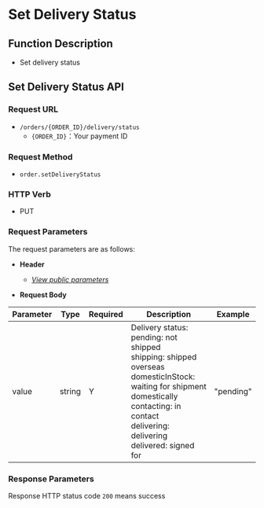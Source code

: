 # Set Delivery Status

## Function Description

- Set delivery status

## Set Delivery Status API

### Request URL

- `/orders/{ORDER_ID}/delivery/status`
  - `{ORDER_ID}`：Your payment ID

### Request Method

- `order.setDeliveryStatus`

### HTTP Verb

- PUT

### Request Parameters

The request parameters are as follows:

- **Header**

  - [_View public parameters_](/en/payinApi/callMethod/callMethod#public-parameters)

- **Request Body**

| **Parameter** | **Type** | **Required** | **Description**                                                                                                                                                                                                   | **Example** |
| ------------- | -------- | ------------ | ----------------------------------------------------------------------------------------------------------------------------------------------------------------------------------------------------------------- | ----------- |
| value         | string   | Y            | Delivery status: <br> pending: not shipped<br> shipping: shipped overseas<br> domesticInStock: waiting for shipment domestically<br> contacting: in contact<br> delivering: delivering <br> delivered: signed for | "pending"   |

### Response Parameters

Response HTTP status code `200` means success